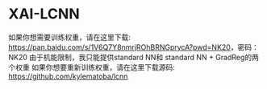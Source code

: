 # XAI-LCNN
如果你想需要训练权重，请在这里下载: <https://pan.baidu.com/s/1V6Q7Y8nmrjROhBRNGprycA?pwd=NK20>，密码：NK20
由于机能限制，我只能提供standard NN和 standard NN + GradReg的两个权重
如果你想要重新训练权重，请在这里下载源码: <https://github.com/kylematoba/lcnn>
